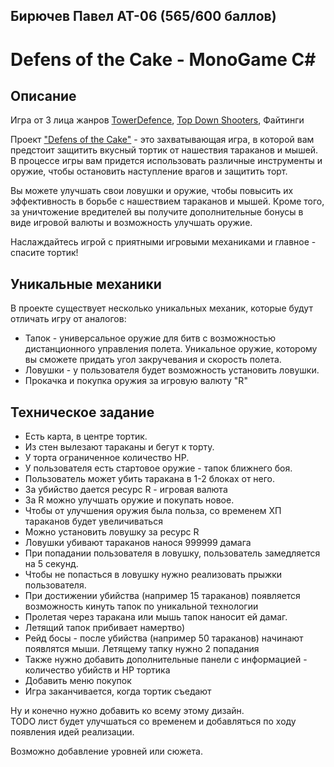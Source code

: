 ## Бирючев Павел АТ-06 (565/600 баллов)

# Defens of the Cake - MonoGame C# 

## Описание
Игра от 3 лица жанров [TowerDefence](https://ru.wikipedia.org/wiki/Tower_Defense), [Top Down Shooters](https://ru.wikipedia.org/wiki/Шутер), Файтинги

Проект ["Defens of the Cake"](https://www.dota2.com/home) - это захватывающая игра, в которой вам предстоит защитить вкусный тортик от нашествия тараканов и мышей. В процессе игры вам придется использовать различные инструменты и оружие, чтобы остановить наступление врагов и защитить торт.

Вы можете улучшать свои ловушки и оружие, чтобы повысить их эффективность в борьбе с нашествием тараканов и мышей. Кроме того, за уничтожение вредителей вы получите дополнительные бонусы в виде игровой валюты и возможность улучшать оружие.

Наслаждайтесь игрой с приятными игровыми механиками и главное - спасите тортик!

## Уникальные механики

В проекте существует несколько уникальных механик, которые будут отличать игру от аналогов:
* Тапок - универсальное оружие для битв с возможностью дистанционного управления полета. Уникальное оружие, которому вы сможете придать угол закручевания и скорость полета.
* Ловушки - у пользователя будет возможность установить ловушки.
* Прокачка и покупка оружия за игровую валюту "R"


## Техническое задание
* Есть карта, в центре тортик.
* Из стен вылезают тараканы и бегут к торту.
* У торта ограниченное количество HP.
* У пользователя есть стартовое оружие - тапок ближнего боя.
* Пользователь может убить таракана в 1-2 блоках от него.
* За убийство дается ресурс R - игровая валюта
* За R можно улучшать оружие и покупать новое.
* Чтобы от улучшения оружия была польза, со временем ХП тараканов будет увеличиваться
* Можно установить ловушку за ресурс R
* Ловушки убивают тараканов нанося 999999 дамага
* При попадании пользователя в ловушку, пользователь замедляется на 5 секунд.
* Чтобы не попасться в ловушку нужно реализовать прыжки пользователя.
* При достижении убийства (например 15 тараканов) появляется возможность кинуть тапок по уникальной технологии
* Пролетая через таракана или мышь тапок наносит ей дамаг.
* Летящий тапок прибивает намертво)
* Рейд босы - после убийства (например 50 тараканов) начинают появлятся мыши. Летящему тапку нужно 2 попадания
* Также нужно добавить дополнительные панели с информацией - количество убийств и HP тортика
* Добавить меню покупок
* Игра заканчивается, когда тортик съедают

Ну и конечно нужно добавить ко всему этому дизайн.\
TODO лист будет улучшаться со временем и добавляться по ходу появления идей реализации.

Возможно добавление уровней или сюжета.

